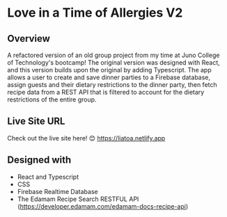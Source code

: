 # Love in a Time of Allergies V2

## Overview

A refactored version of an old group project from my time at Juno College of Technology's bootcamp! The original version was designed with React, and this version builds upon the original by adding Typescript. The app allows a user to create and save dinner parties to a Firebase database, assign guests and their dietary restrictions to the dinner party, then fetch recipe data from a REST API that is filtered to account for the dietary restrictions of the entire group.

## Live Site URL

Check out the live site here! 😊 https://liatoa.netlify.app

## Designed with

- React and Typescript
- CSS
- Firebase Realtime Database
- The Edamam Recipe Search RESTFUL API (https://developer.edamam.com/edamam-docs-recipe-api)
